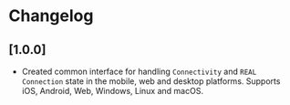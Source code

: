 # Changelog

## [1.0.0]

* Created common interface for handling `Connectivity` and `REAL Connection` state in the mobile, web and desktop platforms. Supports iOS, Android, Web, Windows, Linux and macOS.
